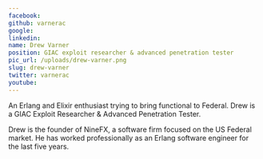 ```yaml
---
facebook: 
github: varnerac
google: 
linkedin: 
name: Drew Varner
position: GIAC exploit researcher & advanced penetration tester
pic_url: /uploads/drew-varner.png
slug: drew-varner
twitter: varnerac
youtube: 
---
```

<p>An Erlang and Elixir enthusiast trying to bring functional to Federal. Drew is a&nbsp;GIAC Exploit Researcher &amp; Advanced Penetration Tester.</p>

<p>Drew is the founder of NineFX, a software firm focused on the US Federal market. He has worked professionally as an Erlang software engineer for the last five years.</p>

<p>&nbsp;</p>
